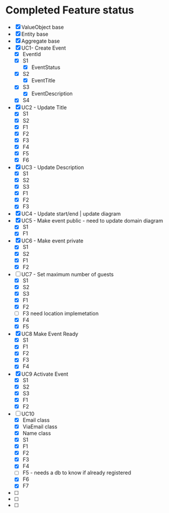 # Completed Feature status

* [x] ValueObject base
* [x] Entity base
* [x] Aggregate base
* [x] UC1- Create Event
  * [x] EventId
  * [x] S1
    * [x] EventStatus
  * [x] S2
    * [x] EventTitle
  * [x] S3
    * [x] EventDescription
  * [x] S4
* [x] UC2 - Update Title
  * [x] S1
  * [x] S2
  * [x] F1
  * [x] F2
  * [x] F3
  * [x] F4
  * [x] F5
  * [x] F6
* [x] UC3 - Update Description
  * [x] S1
  * [x] S2
  * [x] S3
  * [x] F1
  * [x] F2
  * [x] F3
* [x] UC4 - Update start/end | update diagram
* [x] UC5 - Make event public - need to update domain diagram
  * [x] S1
  * [x] F1
* [x] UC6 - Make event private
  * [x] S1
  * [x] S2
  * [x] F1
  * [x] F2
* [ ] UC7 - Set maximum number of guests
  * [x] S1
  * [x] S2
  * [x] S3
  * [x] F1
  * [x] F2
  * [ ] F3 need location implemetation
  * [x] F4
  * [x] F5
* [x] UC8 Make Event Ready
  * [x] S1
  * [x] F1
  * [x] F2
  * [x] F3
  * [x] F4
* [x] UC9 Activate Event
  * [x] S1
  * [x] S2
  * [x] S3
  * [x] F1
  * [x] F2
* [ ] UC10
  * [x] Email class
  * [x] ViaEmail class
  * [x] Name class
  * [x] S1
  * [x] F1
  * [x] F2
  * [x] F3
  * [x] F4
  * [ ] F5 - needs a db to know if already registered
  * [x] F6
  * [x] F7
* [ ] 
* [ ] 
* [ ] 